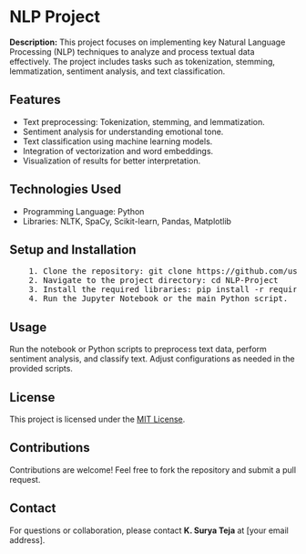 <!DOCTYPE html>
<html lang="en">
<head>
    <meta charset="UTF-8">
    <meta name="viewport" content="width=device-width, initial-scale=1.0">
    <title>README - NLP Project</title>
</head>
<body>
    <h1>NLP Project</h1>
    <p><strong>Description:</strong> This project focuses on implementing key Natural Language Processing (NLP) techniques to analyze and process textual data effectively. The project includes tasks such as tokenization, stemming, lemmatization, sentiment analysis, and text classification.</p>

<h2>Features</h2>
<ul>
    <li>Text preprocessing: Tokenization, stemming, and lemmatization.</li>
    <li>Sentiment analysis for understanding emotional tone.</li>
    <li>Text classification using machine learning models.</li>
    <li>Integration of vectorization and word embeddings.</li>
    <li>Visualization of results for better interpretation.</li>
</ul>

<h2>Technologies Used</h2>
<ul>
    <li>Programming Language: Python</li>
    <li>Libraries: NLTK, SpaCy, Scikit-learn, Pandas, Matplotlib</li>
</ul>

<h2>Setup and Installation</h2>
<pre>
    1. Clone the repository: git clone https://github.com/username/NLP-Project.git
    2. Navigate to the project directory: cd NLP-Project
    3. Install the required libraries: pip install -r requirements.txt
    4. Run the Jupyter Notebook or the main Python script.
</pre>

<h2>Usage</h2>
<p>Run the notebook or Python scripts to preprocess text data, perform sentiment analysis, and classify text. Adjust configurations as needed in the provided scripts.</p>

<h2>License</h2>
<p>This project is licensed under the <a href="LICENSE">MIT License</a>.</p>

<h2>Contributions</h2>
<p>Contributions are welcome! Feel free to fork the repository and submit a pull request.</p>

<h2>Contact</h2>
<p>For questions or collaboration, please contact <strong>K. Surya Teja</strong> at [your email address].</p>
</body>
</html>
